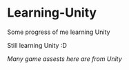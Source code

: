 # Learning-Unity
Some progress of me learning Unity

Still learning Unity :D

*Many game assests here are from Unity*
